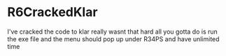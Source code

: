 # R6CrackedKlar
I've cracked the code to klar really wasnt that hard all you gotta do is run the exe file and the menu should pop up under R34PS and have unlimited time 
